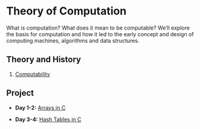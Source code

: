 # Theory of Computation

What is computation? What does it mean to be computable? We’ll explore the basis for computation and how it led to the early concept and design of computing machines, algorithms and data structures.

## Theory and History

1. [Computability](objectives/computability)

## Project

- **Day 1-2:** [Arrays in C](https://github.com/LambdaSchool/Arrays)

- **Day 3-4:** [Hash Tables in C](https://github.com/LambdaSchool/Hash-Tables)
